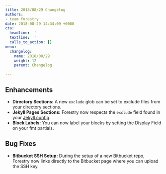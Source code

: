 ```yaml
---
title: 2018/08/29 Changelog
authors:
- team forestry
date: 2018-08-29 14:34:09 +0000
cta:
  headline: ''
  textline: ''
  calls_to_action: []
menu:
  changelog:
    name: 2018/08/29
    weight: 12
    parent: Changelog

---
```

## Enhancements

* **Directory Sections:** A new `exclude` glob can be set to exclude files from your directory sections.
* **Jekyll Pages Sections:** Forestry now respects the `exclude` field found in your [Jekyll config](https://jekyllrb.com/docs/configuration/ "Jekyll Configuration").
* **Block Labels:** You can now label your blocks by setting the Display Field on your fmt partials.

## Bug Fixes

* **Bitbucket SSH Setup:** During the setup of a new Bitbucket repo, Forestry now links directly to the Bitbucket page where you can upload the SSH key.